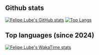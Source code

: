 ## Github stats
[![Felipe Lube's GitHub stats](https://github-readme-stats-kappa-one-59.vercel.app/api?username=felipelube&theme=tokyonight&show_icons=true&include_all_commits=true&show=reviews,discussions_started,discussions_answered,prs_merged,prs_merged_percentage&rank_icon=percentile)](https://github.com/felipelube/github-readme-stats)
[![Top Langs](https://github-readme-stats-kappa-one-59.vercel.app/api/top-langs/?username=felipelube&theme=tokyonight&hide=html)](https://github.com/felipelube/github-readme-stats)


## Top languages (since 2024)
[![Felipe Lube's WakaTime stats](https://github-readme-stats-kappa-one-59.vercel.app/api/wakatime?username=felipelube&theme=tokyonight)](https://github.com/felipelube/github-readme-stats)

